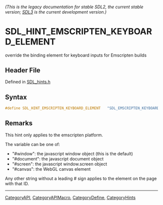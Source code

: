 ###### (This is the legacy documentation for stable SDL2, the current stable version; [SDL3](https://wiki.libsdl.org/SDL3/) is the current development version.)
# SDL_HINT_EMSCRIPTEN_KEYBOARD_ELEMENT

override the binding element for keyboard inputs for Emscripten builds

## Header File

Defined in [SDL_hints.h](https://github.com/libsdl-org/SDL/blob/SDL2/include/SDL_hints.h)

## Syntax

```c
#define SDL_HINT_EMSCRIPTEN_KEYBOARD_ELEMENT   "SDL_EMSCRIPTEN_KEYBOARD_ELEMENT"
```

## Remarks

This hint only applies to the emscripten platform.

The variable can be one of:

- "#window": the javascript window object (this is the default)
- "#document": the javascript document object
- "#screen": the javascript window.screen object
- "#canvas": the WebGL canvas element

Any other string without a leading # sign applies to the element on the
page with that ID.

----
[CategoryAPI](CategoryAPI), [CategoryAPIMacro](CategoryAPIMacro), [CategoryDefine](CategoryDefine), [CategoryHints](CategoryHints)


